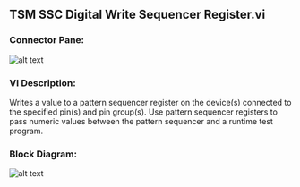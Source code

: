 ## **TSM SSC Digital Write Sequencer Register.vi**
### Connector Pane:
![alt text](/Instrument%20Control/Digital/Sequencer%20Flags%20and%20Registers/TSM%20SSC%20Digital%20Write%20Sequencer%20Register.vic.png "TSM SSC Digital Write Sequencer Register.vi connector pane")

### VI Description:
Writes a value to a pattern sequencer register on the device(s) connected to the specified pin(s) and pin group(s). Use pattern sequencer registers to pass numeric values between the pattern sequencer and a runtime test program.

### Block Diagram:
![alt text](/Instrument%20Control/Digital/Sequencer%20Flags%20and%20Registers/TSM%20SSC%20Digital%20Write%20Sequencer%20Register.vid.png "TSM SSC Digital Write Sequencer Register.vi block diagram")
